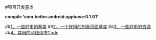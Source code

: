 #项目开发基类

**compile 'com.better.android:appbase:0.1.01'**

##[1、一些好用的基类](./readme/README_Base.md "一些好用的基类")
##[2、一个好用的列表页面基类](./readme/README_RecyclerView.md "一个好用的列表页面基类")
##[3、一些好用的资源](./readme/README_Resources.md "一些好用的资源")
##[4、常用的网络请求Code](./readme/README_ResponseCode.md "常用的网络请求Code")
